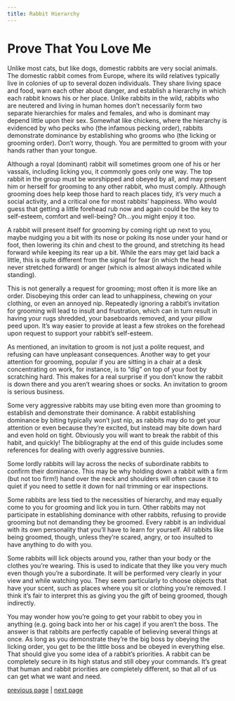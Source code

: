 ```yaml
---
title: Rabbit Hierarchy
---
```


# Prove That You Love Me

Unlike most cats, but like dogs, domestic rabbits are very social animals. The domestic rabbit comes from Europe, where its wild relatives typically live in colonies of up to several dozen individuals. They share living space and food, warn each other about danger, and establish a hierarchy in which each rabbit knows his or her place. Unlike rabbits in the wild, rabbits who are neutered and living in human homes don’t necessarily form two separate hierarchies for males and females, and who is dominant may depend little upon their sex. Somewhat like chickens, where the hierarchy is evidenced by who pecks who (the infamous pecking order), rabbits demonstrate dominance by establishing who grooms who (the licking or grooming order). Don’t worry, though. You are permitted to groom with your hands rather than your tongue.

Although a royal (dominant) rabbit will sometimes groom one of his or her vassals, including licking you, it commonly goes only one way. The top rabbit in the group must be worshipped and obeyed by all, and may present him or herself for grooming to any other rabbit, who must comply. Although grooming does help keep those hard to reach places tidy, it’s very much a social activity, and a critical one for most rabbits’ happiness. Who would guess that getting a little forehead rub now and again could be the key to self-esteem, comfort and well-being? Oh…you might enjoy it too.

A rabbit will present itself for grooming by coming right up next to you, maybe nudging you a bit with its nose or poking its nose under your hand or foot, then lowering its chin and chest to the ground, and stretching its head forward while keeping its rear up a bit. While the ears may get laid back a little, this is quite different from the signal for fear (in which the head is never stretched forward) or anger (which is almost always indicated while standing).

This is not generally a request for grooming; most often it is more like an order. Disobeying this order can lead to unhappiness, chewing on your clothing, or even an annoyed nip. Repeatedly ignoring a rabbit’s invitation for grooming will lead to insult and frustration, which can in turn result in having your rugs shredded, your baseboards removed, and your pillow peed upon. It’s way easier to provide at least a few strokes on the forehead upon request to support your rabbit’s self-esteem.

As mentioned, an invitation to groom is not just a polite request, and refusing can have unpleasant consequences. Another way to get your attention for grooming, popular if you are sitting in a chair at a desk concentrating on work, for instance, is to “dig” on top of your foot by scratching hard. This makes for a real surprise if you don’t know the rabbit is down there and you aren’t wearing shoes or socks. An invitation to groom is serious business.

Some very aggressive rabbits may use biting even more than grooming to establish and demonstrate their dominance. A rabbit establishing dominance by biting typically won’t just nip, as rabbits may do to get your attention or even because they’re excited, but instead may bite down hard and even hold on tight. Obviously you will want to break the rabbit of this habit, and quickly! The bibliography at the end of this guide includes some references for dealing with overly aggressive bunnies.

Some lordly rabbits will lay across the necks of subordinate rabbits to confirm their dominance. This may be why holding down a rabbit with a firm (but not too firm!) hand over the neck and shoulders will often cause it to quiet if you need to settle it down for nail trimming or ear inspections.

Some rabbits are less tied to the necessities of hierarchy, and may equally come to you for grooming and lick you in turn. Other rabbits may not participate in establishing dominance with other rabbits, refusing to provide grooming but not demanding they be groomed. Every rabbit is an individual with its own personality that you’ll have to learn for yourself. All rabbits like being groomed, though, unless they’re scared, angry, or too insulted to have anything to do with you.

Some rabbits will lick objects around you, rather than your body or the clothes you’re wearing. This is used to indicate that they like you very much even though you’re a subordinate. It will be performed very clearly in your view and while watching you. They seem particularly to choose objects that have your scent, such as places where you sit or clothing you’re removed. I think it’s fair to interpret this as giving you the gift of being groomed, though indirectly.

You may wonder how you’re going to get your rabbit to obey you in anything (e.g. going back into her or his cage) if you aren’t the boss. The answer is that rabbits are perfectly capable of believing several things at once. As long as you demonstrate they’re the big boss by obeying the licking order, you get to be the little boss and be obeyed in everything else. That should give you some idea of a rabbit’s priorities. A rabbit can be completely secure in its high status and still obey your commands. It’s great that human and rabbit priorities are completely different, so that all of us can get what we want and need.

[previous page](./indexindex.md "Introduction") | [next page](./yeah-baby-i-like-it-like-that.md "Yeah Baby, I Like It Like That")
